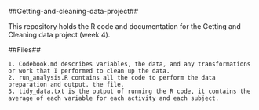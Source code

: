 ##Getting-and-cleaning-data-project##

This repository holds the R code and documentation for the Getting and Cleaning data project (week 4).


##Files##

    1. Codebook.md describes variables, the data, and any transformations or work that I performed to clean up the data.
    2. run_analysis.R contains all the code to perform the data preparation and output. the file.
    3. tidy_data.txt is the output of running the R code, it contains the average of each variable for each activity and each subject.